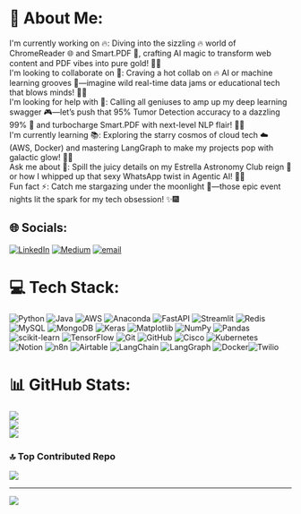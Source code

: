 # 💫 About Me:
I'm currently working on 🔥: Diving into the sizzling 🔥 world of ChromeReader 🌐 and Smart.PDF 📑, crafting AI magic to transform web content and PDF vibes into pure gold! 🚀💃<br>I'm looking to collaborate on 🤝: Craving a hot collab on 🔥 AI or machine learning grooves 🎯—imagine wild real-time data jams or educational tech that blows minds! 🌟💥<br>I'm looking for help with 💪: Calling all geniuses to amp up my deep learning swagger 🎮—let’s push that 95% Tumor Detection accuracy to a dazzling 99% 💯 and turbocharge Smart.PDF with next-level NLP flair! 🧠🎉<br>I'm currently learning 📚: Exploring the starry cosmos of cloud tech ☁️ (AWS, Docker) and mastering LangGraph to make my projects pop with galactic glow! 🌈👑<br>Ask me about 💬: Spill the juicy details on my Estrella Astronomy Club reign 👑 or how I whipped up that sexy WhatsApp twist in Agentic AI! 📲😘<br>Fun fact ⚡: Catch me stargazing under the moonlight 🌠—those epic event nights lit the spark for my tech obsession! ✨🎆


## 🌐 Socials:
[![LinkedIn](https://img.shields.io/badge/LinkedIn-%230077B5.svg?logo=linkedin&logoColor=white)](https://linkedin.com/in/vedant-kaushik-b69916315/) [![Medium](https://img.shields.io/badge/Medium-12100E?logo=medium&logoColor=white)](https://medium.com/@vedantkaushik2008) [![email](https://img.shields.io/badge/Email-D14836?logo=gmail&logoColor=white)](mailto:vedantkaushik205@gmail.com.) 

# 💻 Tech Stack:
![Python](https://img.shields.io/badge/python-3670A0?style=for-the-badge&logo=python&logoColor=ffdd54) ![Java](https://img.shields.io/badge/java-%23ED8B00.svg?style=for-the-badge&logo=openjdk&logoColor=white) ![AWS](https://img.shields.io/badge/AWS-%23FF9900.svg?style=for-the-badge&logo=amazon-aws&logoColor=white) ![Anaconda](https://img.shields.io/badge/Anaconda-%2344A833.svg?style=for-the-badge&logo=anaconda&logoColor=white) ![FastAPI](https://img.shields.io/badge/FastAPI-005571?style=for-the-badge&logo=fastapi) ![Streamlit](https://img.shields.io/badge/Streamlit-%23FE4B4B.svg?style=for-the-badge&logo=streamlit&logoColor=white) ![Redis](https://img.shields.io/badge/redis-%23DD0031.svg?style=for-the-badge&logo=redis&logoColor=white) ![MySQL](https://img.shields.io/badge/mysql-4479A1.svg?style=for-the-badge&logo=mysql&logoColor=white) ![MongoDB](https://img.shields.io/badge/MongoDB-%234ea94b.svg?style=for-the-badge&logo=mongodb&logoColor=white) ![Keras](https://img.shields.io/badge/Keras-%23D00000.svg?style=for-the-badge&logo=Keras&logoColor=white) ![Matplotlib](https://img.shields.io/badge/Matplotlib-%23ffffff.svg?style=for-the-badge&logo=Matplotlib&logoColor=black) ![NumPy](https://img.shields.io/badge/numpy-%23013243.svg?style=for-the-badge&logo=numpy&logoColor=white) ![Pandas](https://img.shields.io/badge/pandas-%23150458.svg?style=for-the-badge&logo=pandas&logoColor=white) ![scikit-learn](https://img.shields.io/badge/scikit--learn-%23F7931E.svg?style=for-the-badge&logo=scikit-learn&logoColor=white) ![TensorFlow](https://img.shields.io/badge/TensorFlow-%23FF6F00.svg?style=for-the-badge&logo=TensorFlow&logoColor=white) ![Git](https://img.shields.io/badge/git-%23F05033.svg?style=for-the-badge&logo=git&logoColor=white) ![GitHub](https://img.shields.io/badge/github-%23121011.svg?style=for-the-badge&logo=github&logoColor=white) ![Cisco](https://img.shields.io/badge/cisco-%23049fd9.svg?style=for-the-badge&logo=cisco&logoColor=black) ![Kubernetes](https://img.shields.io/badge/kubernetes-%23326ce5.svg?style=for-the-badge&logo=kubernetes&logoColor=white) ![Notion](https://img.shields.io/badge/Notion-%23000000.svg?style=for-the-badge&logo=notion&logoColor=white) ![n8n](https://img.shields.io/badge/n8n-%23168EF7.svg?style=for-the-badge&logo=n8n&logoColor=white) ![Airtable](https://img.shields.io/badge/Airtable-%2318BFFF.svg?style=for-the-badge&logo=airtable&logoColor=white) ![LangChain](https://img.shields.io/badge/LangChain-%2300C4B4.svg?style=for-the-badge&logo=langchain&logoColor=white) ![LangGraph](https://img.shields.io/badge/LangGraph-%2300C4B4.svg?style=for-the-badge&logo=langgraph&logoColor=white) ![Docker](https://img.shields.io/badge/docker-%230db7ed.svg?style=for-the-badge&logo=docker&logoColor=white)![Twilio](https://img.shields.io/badge/Twilio-%23F22F46.svg?style=for-the-badge&logo=twilio&logoColor=white)


# 📊 GitHub Stats:
![](https://github-readme-stats.vercel.app/api?username=vedant-kaushik&theme=swift&hide_border=false&include_all_commits=false&count_private=false)<br/>
![](https://nirzak-streak-stats.vercel.app/?user=vedant-kaushik&theme=swift&hide_border=false)<br/>
![](https://github-readme-stats.vercel.app/api/top-langs/?username=vedant-kaushik&theme=swift&hide_border=false&include_all_commits=false&count_private=false&layout=compact)

### 🔝 Top Contributed Repo
![](https://github-contributor-stats.vercel.app/api?username=vedant-kaushik&limit=5&theme=swift&combine_all_yearly_contributions=true)

---
[![](https://visitcount.itsvg.in/api?id=vedant-kaushik&icon=0&color=0)](https://visitcount.itsvg.in)

<!-- Proudly created with GPRM ( https://gprm.itsvg.in ) -->

